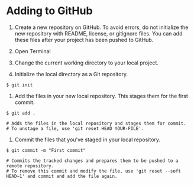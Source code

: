 # Adding to GitHub

1. Create a new repository on GitHub. 
To avoid errors, do not initialize the new repository with README, license, or gitignore files. You can add these files after your project has been pushed to GitHub.

1. Open Terminal
1. Change the current working directory to your local project.

1. Initialize the local directory as a Git repository.

```
$ git init

```
1. Add the files in your new local repository. This stages them for the first commit.

```
$ git add .

# Adds the files in the local repository and stages them for commit. 
# To unstage a file, use 'git reset HEAD YOUR-FILE'.
```
1. Commit the files that you've staged in your local repository.

```
$ git commit -m "First commit"

# Commits the tracked changes and prepares them to be pushed to a remote repository. 
# To remove this commit and modify the file, use 'git reset --soft HEAD~1' and commit and add the file again.
```
